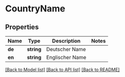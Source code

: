 # CountryName

## Properties
Name | Type | Description | Notes
------------ | ------------- | ------------- | -------------
**de** | **string** | Deutscher Name | 
**en** | **string** | Englischer Name | 

[[Back to Model list]](../../README.md#documentation-for-models) [[Back to API list]](../../README.md#documentation-for-api-endpoints) [[Back to README]](../../README.md)

